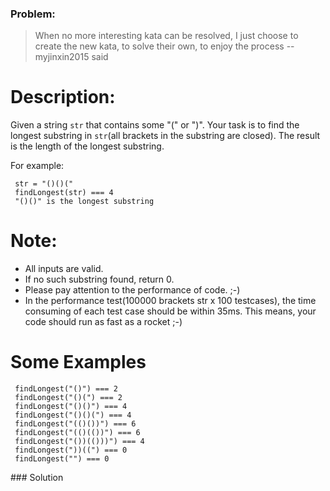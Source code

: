 ### Problem:
<blockquote>
<p>When no more interesting kata can be resolved, I just choose to create the new kata, to solve their own, to enjoy the process  --myjinxin2015 said</p>
</blockquote>
<h1 id="description">Description:</h1>
<p> Given a string <code>str</code> that contains some &quot;(&quot; or &quot;)&quot;. Your task is to find the longest substring in <code>str</code>(all brackets in the substring are closed). The result is the length of the longest substring.</p>
<p> For example:</p>
<pre><code> str = &quot;()()(&quot;
 findLongest(str) === 4 
 &quot;()()&quot; is the longest substring</code></pre><h1 id="note">Note:</h1>
<ul>
<li>All inputs are valid.</li>
<li>If no such substring found, return 0.</li>
<li>Please pay attention to the performance of code. ;-)</li>
<li>In the performance test(100000 brackets str x 100 testcases), the time consuming of each test case should be within 35ms. This means, your code should run as fast as a rocket ;-) </li>
</ul>
<h1 id="some-examples">Some Examples</h1>
<pre><code> findLongest(&quot;()&quot;) === 2
 findLongest(&quot;()(&quot;) === 2
 findLongest(&quot;()()&quot;) === 4
 findLongest(&quot;()()(&quot;) === 4
 findLongest(&quot;(()())&quot;) === 6
 findLongest(&quot;(()(())&quot;) === 6
 findLongest(&quot;())(()))&quot;) === 4
 findLongest(&quot;))((&quot;) === 0
 findLongest(&quot;&quot;) === 0</code></pre>
### Solution